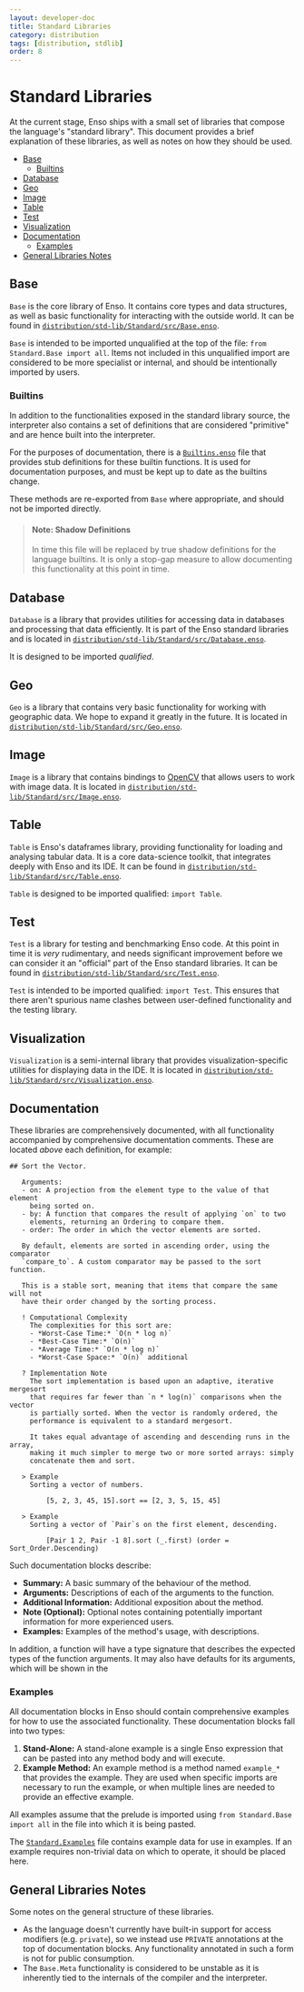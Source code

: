 ```yaml
---
layout: developer-doc
title: Standard Libraries
category: distribution
tags: [distribution, stdlib]
order: 8
---
```


# Standard Libraries

At the current stage, Enso ships with a small set of libraries that compose the
language's "standard library". This document provides a brief explanation of
these libraries, as well as notes on how they should be used.

<!-- MarkdownTOC levels="2,3" autolink="true" indent="  " -->

- [Base](#base)
  - [Builtins](#builtins)
- [Database](#database)
- [Geo](#geo)
- [Image](#image)
- [Table](#table)
- [Test](#test)
- [Visualization](#visualization)
- [Documentation](#documentation)
  - [Examples](#examples)
- [General Libraries Notes](#general-libraries-notes)

<!-- /MarkdownTOC -->

## Base

`Base` is the core library of Enso. It contains core types and data structures,
as well as basic functionality for interacting with the outside world. It can be
found in
[`distribution/std-lib/Standard/src/Base.enso`](https://github.com/enso-org/enso/tree/main/distribution/std-lib/Standard/src).

`Base` is intended to be imported unqualified at the top of the file:
`from Standard.Base import all`. Items not included in this unqualified import
are considered to be more specialist or internal, and should be intentionally
imported by users.

### Builtins

In addition to the functionalities exposed in the standard library source, the
interpreter also contains a set of definitions that are considered "primitive"
and are hence built into the interpreter.

For the purposes of documentation, there is a
[`Builtins.enso`](https://github.com/enso-org/enso/tree/main/engine/runtime/src/main/resources/Builtins.enso)
file that provides stub definitions for these builtin functions. It is used for
documentation purposes, and must be kept up to date as the builtins change.

These methods are re-exported from `Base` where appropriate, and should not be
imported directly.

> #### Note: Shadow Definitions
>
> In time this file will be replaced by true shadow definitions for the language
> builtins. It is only a stop-gap measure to allow documenting this
> functionality at this point in time.

## Database

`Database` is a library that provides utilities for accessing data in databases
and processing that data efficiently. It is part of the Enso standard libraries
and is located in
[`distribution/std-lib/Standard/src/Database.enso`](https://github.com/enso-org/enso/tree/main/distribution/std-lib/Standard/src).

It is designed to be imported _qualified_.

## Geo

`Geo` is a library that contains very basic functionality for working with
geographic data. We hope to expand it greatly in the future. It is located in
[`distribution/std-lib/Standard/src/Geo.enso`](https://github.com/enso-org/enso/tree/main/distribution/std-lib/Standard/src).

## Image

`Image` is a library that contains bindings to [OpenCV](https://opencv.org/)
that allows users to work with image data. It is located in
[`distribution/std-lib/Standard/src/Image.enso`](https://github.com/enso-org/enso/tree/main/distribution/std-lib/Standard/src).

## Table

`Table` is Enso's dataframes library, providing functionality for loading and
analysing tabular data. It is a core data-science toolkit, that integrates
deeply with Enso and its IDE. It can be found in
[`distribution/std-lib/Standard/src/Table.enso`](https://github.com/enso-org/enso/tree/main/distribution/std-lib/Standard/src).

`Table` is designed to be imported qualified: `import Table`.

## Test

`Test` is a library for testing and benchmarking Enso code. At this point in
time it is _very_ rudimentary, and needs significant improvement before we can
consider it an "official" part of the Enso standard libraries. It can be found
in
[`distribution/std-lib/Standard/src/Test.enso`](https://github.com/enso-org/enso/tree/main/distribution/std-lib/Standard/src).

`Test` is intended to be imported qualified: `import Test`. This ensures that
there aren't spurious name clashes between user-defined functionality and the
testing library.

## Visualization

`Visualization` is a semi-internal library that provides visualization-specific
utilities for displaying data in the IDE. It is located in
[`distribution/std-lib/Standard/src/Visualization.enso`](https://github.com/enso-org/enso/tree/main/distribution/std-lib/Standard/src).

## Documentation

These libraries are comprehensively documented, with all functionality
accompanied by comprehensive documentation comments. These are located _above_
each definition, for example:

```enso
## Sort the Vector.

   Arguments:
   - on: A projection from the element type to the value of that element
     being sorted on.
   - by: A function that compares the result of applying `on` to two
     elements, returning an Ordering to compare them.
   - order: The order in which the vector elements are sorted.

   By default, elements are sorted in ascending order, using the comparator
   `compare_to`. A custom comparator may be passed to the sort function.

   This is a stable sort, meaning that items that compare the same will not
   have their order changed by the sorting process.

   ! Computational Complexity
     The complexities for this sort are:
     - *Worst-Case Time:* `O(n * log n)`
     - *Best-Case Time:* `O(n)`
     - *Average Time:* `O(n * log n)`
     - *Worst-Case Space:* `O(n)` additional

   ? Implementation Note
     The sort implementation is based upon an adaptive, iterative mergesort
     that requires far fewer than `n * log(n)` comparisons when the vector
     is partially sorted. When the vector is randomly ordered, the
     performance is equivalent to a standard mergesort.

     It takes equal advantage of ascending and descending runs in the array,
     making it much simpler to merge two or more sorted arrays: simply
     concatenate them and sort.

   > Example
     Sorting a vector of numbers.

         [5, 2, 3, 45, 15].sort == [2, 3, 5, 15, 45]

   > Example
     Sorting a vector of `Pair`s on the first element, descending.

         [Pair 1 2, Pair -1 8].sort (_.first) (order = Sort_Order.Descending)
```

Such documentation blocks describe:

- **Summary:** A basic summary of the behaviour of the method.
- **Arguments:** Descriptions of each of the arguments to the function.
- **Additional Information:** Additional exposition about the method.
- **Note (Optional):** Optional notes containing potentially important
  information for more experienced users.
- **Examples:** Examples of the method's usage, with descriptions.

In addition, a function will have a type signature that describes the expected
types of the function arguments. It may also have defaults for its arguments,
which will be shown in the

### Examples

All documentation blocks in Enso should contain comprehensive examples for how
to use the associated functionality. These documentation blocks fall into two
types:

1. **Stand-Alone:** A stand-alone example is a single Enso expression that can
   be pasted into any method body and will execute.
2. **Example Method:** An example method is a method named `example_*` that
   provides the example. They are used when specific imports are necessary to
   run the example, or when multiple lines are needed to provide an effective
   example.

All examples assume that the prelude is imported using
`from Standard.Base import all` in the file into which it is being pasted.

The
[`Standard.Examples`](https://github.com/enso-org/enso/tree/main/distribution/std-lib/Standard/src/Examples.enso)
file contains example data for use in examples. If an example requires
non-trivial data on which to operate, it should be placed here.

## General Libraries Notes

Some notes on the general structure of these libraries.

- As the language doesn't currently have built-in support for access modifiers
  (e.g. `private`), so we instead use `PRIVATE` annotations at the top of
  documentation blocks. Any functionality annotated in such a form is not for
  public consumption.
- The `Base.Meta` functionality is considered to be unstable as it is inherently
  tied to the internals of the compiler and the interpreter.
